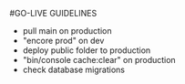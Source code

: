 #GO-LIVE GUIDELINES

+ pull main on production
+ "encore prod" on dev
+ deploy public folder to production
+ "bin/console cache:clear" on production
+ check database migrations